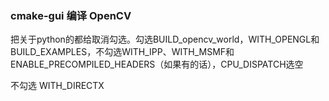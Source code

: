 ### cmake-gui 编译 OpenCV

把关于python的都给取消勾选。勾选BUILD_opencv_world，WITH_OPENGL和BUILD_EXAMPLES，不勾选WITH_IPP、WITH_MSMF和ENABLE_PRECOMPILED_HEADERS（如果有的话），CPU_DISPATCH选空

不勾选 WITH_DIRECTX